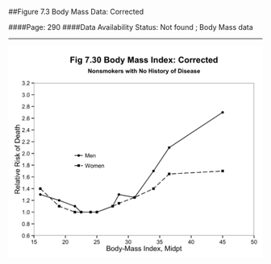 ##Figure 7.3 Body Mass Data: Corrected

####Page: 290
####Data Availability Status: Not found ; Body Mass data
***
![`Body Mass Data: Corrected`](fig07-30_body-mass-data-corrected.png)


